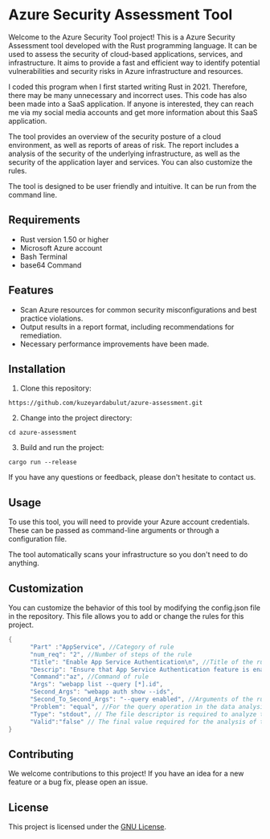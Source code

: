 # Azure Security Assessment Tool

Welcome to the Azure Security Tool project! This is a Azure Security Assessment tool developed with the Rust programming language. It can be used to assess the security of cloud-based applications, services, and infrastructure. It aims to provide a fast and efficient way to identify potential vulnerabilities and security risks in Azure infrastructure and resources.

I coded this program when I first started writing Rust in 2021. Therefore, there may be many unnecessary and incorrect uses. This code has also been made into a SaaS application. If anyone is interested, they can reach me via my social media accounts and get more information about this SaaS application.

The tool provides an overview of the security posture of a cloud environment, as well as reports of areas of risk. The report includes a analysis of the security of the underlying infrastructure, as well as the security of the application layer and services. You can also customize the rules.

The tool is designed to be user friendly and intuitive. It can be run from the command line.

## Requirements
* Rust version 1.50 or higher
* Microsoft Azure account
* Bash Terminal
* base64 Command

## Features
* Scan Azure resources for common security misconfigurations and best practice violations.
* Output results in a report format, including recommendations for remediation.
* Necessary performance improvements have been made.

## Installation
1. Clone this repository:
```
https://github.com/kuzeyardabulut/azure-assessment.git
```

2. Change into the project directory:
```
cd azure-assessment
```

3. Build and run the project:
```
cargo run --release
```
If you have any questions or feedback, please don't hesitate to contact us.

## Usage
To use this tool, you will need to provide your Azure account credentials. These can be passed as command-line arguments or through a configuration file.

The tool automatically scans your infrastructure so you don't need to do anything.

## Customization
You can customize the behavior of this tool by modifying the config.json file in the repository. This file allows you to add or change the rules for this project.

```rust
{
      "Part" :"AppService", //Category of rule
      "num_req": "2", //Number of steps of the rule
      "Title": "Enable App Service Authentication\n", //Title of the rule
      "Descrip": "Ensure that App Service Authentication feature is enabled for Microsoft Azure App Service to add an extra layer of security to the authentication process implemented by your web applications.\n", //Description of rule
      "Command":"az", //Command of rule
      "Args": "webapp list --query [*].id", 
      "Second_Args": "webapp auth show --ids",
      "Second_To_Second_Args": "--query enabled", //Arguments of the rule's command
      "Problem": "equal", //For the query operation in the data analysis step
      "Type": "stdout", // The file descriptor is required to analyze the response returned from the query
      "Valid":"false" // The final value required for the analysis of the returned value from the query
}
```

## Contributing
We welcome contributions to this project! If you have an idea for a new feature or a bug fix, please open an issue.

## License
This project is licensed under the [GNU License](LICENSE).




